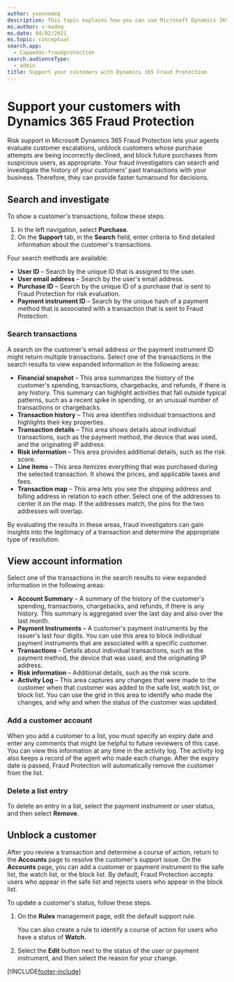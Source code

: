 ```yaml
---
author: yvonnedeq
description: This topic explains how you can use Microsoft Dynamics 365 Fraud Protection to support your customers.
ms.author: v-madeq
ms.date: 04/02/2021
ms.topic: conceptual 
search.app: 
  - Capaedac-fraudprotection
search.audienceType:
  - admin
title: Support your customers with Dynamics 365 Fraud Protection
---
```


# Support your customers with Dynamics 365 Fraud Protection

Risk support in Microsoft Dynamics 365 Fraud Protection lets your agents evaluate customer escalations, unblock customers whose purchase attempts are being incorrectly declined, and block future purchases from suspicious users, as appropriate. Your fraud investigators can search and investigate the history of your customers' past transactions with your business. Therefore, they can provide faster turnaround for decisions.

## Search and investigate

To show a customer's transactions, follow these steps.

1. In the left navigation, select **Purchase**.
2. On the **Support** tab, in the **Search** field, enter criteria to find detailed information about the customer's transactions.

Four search methods are available:

- **User ID** – Search by the unique ID that is assigned to the user.
- **User email address** – Search by the user's email address.
- **Purchase ID** – Search by the unique ID of a purchase that is sent to Fraud Protection for risk evaluation.
- **Payment instrument ID** – Search by the unique hash of a payment method that is associated with a transaction that is sent to Fraud Protection.

### Search transactions

A search on the customer's email address or the payment instrument ID might return multiple transactions. Select one of the transactions in the search results to view expanded information in the following areas:

- **Financial snapshot** – This area summarizes the history of the customer's spending, transactions, chargebacks, and refunds, if there is any history. This summary can highlight activities that fall outside typical patterns, such as a recent spike in spending, or an unusual number of transactions or chargebacks.
- **Transaction history** – This area identifies individual transactions and highlights their key properties.
- **Transaction details** – This area shows details about individual transactions, such as the payment method, the device that was used, and the originating IP address.
- **Risk information** – This area provides additional details, such as the risk score.
- **Line items** – This area itemizes everything that was purchased during the selected transaction. It shows the prices, and applicable taxes and fees.
- **Transaction map** – This area lets you see the shipping address and billing address in relation to each other. Select one of the addresses to center it on the map. If the addresses match, the pins for the two addresses will overlap.

By evaluating the results in these areas, fraud investigators can gain insights into the legitimacy of a transaction and determine the appropriate type of resolution.

## View account information

Select one of the transactions in the search results to view expanded information in the following areas:

- **Account Summary** – A summary of the history of the customer's spending, transactions, chargebacks, and refunds, if there is any history. This summary is aggregated over the last day and also over the last month.
- **Payment Instruments** – A customer's payment instruments by the issuer's last four digits. You can use this area to block individual payment instruments that are associated with a specific customer.
- **Transactions** – Details about individual transactions, such as the payment method, the device that was used, and the originating IP address.
- **Risk information** – Additional details, such as the risk score.
- **Activity Log** – This area captures any changes that were made to the customer when that customer was added to the safe list, watch list, or block list. You can use the grid in this area to identify who made the changes, and why and when the status of the customer was updated.

### Add a customer account

When you add a customer to a list, you must specify an expiry date and enter any comments that might be helpful to future reviewers of this case. You can view this information at any time in the activity log. The activity log also keeps a record of the agent who made each change. After the expiry date is passed, Fraud Protection will automatically remove the customer from the list.

### Delete a list entry

To delete an entry in a list, select the payment instrument or user status, and then select **Remove**.

## Unblock a customer

After you review a transaction and determine a course of action, return to the **Accounts** page to resolve the customer's support issue. On the **Accounts** page, you can add a customer or payment instrument to the safe list, the watch list, or the block list. By default, Fraud Protection accepts users who appear in the safe list and rejects users who appear in the block list.

To update a customer's status, follow these steps.

1. On the **Rules** management page, edit the default support rule.

    You can also create a rule to identify a course of action for users who have a status of **Watch**.

1. Select the **Edit** button next to the status of the user or payment instrument, and then select the reason for your change.


[!INCLUDE[footer-include](includes/footer-banner.md)]
